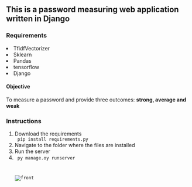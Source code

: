 
## This is a password measuring web application written in Django
### Requirements
<li> TfidfVectorizer </li>
<li> Sklearn </li>
<li> Pandas</li>
<li> tensorflow </li>
<li> Django </li>

#### Objective
<p> To measure a password and provide three outcomes: <strong>strong, average and weak </strong> </p>

### Instructions
<ol>
<li> Download the requirements</li>
  <code> pip install requirements.py </code>
  <li>Navigate to the folder where the files are installed </li>
 <li> Run the server<li>
  <code> py manage.oy runserver</li>

![front](https://user-images.githubusercontent.com/59438117/143777444-2bbb68c9-82c4-44f9-9b48-257843abde15.jpg)
